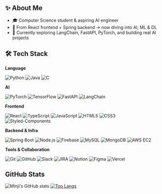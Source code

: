 ## ✨ About Me

- 🎓 Computer Science student & aspiring AI engineer  
- 🚀 From React frontend + Spring backend → now diving into AI, ML & DL 
- 🌱 Currently exploring LangChain, FastAPI, PyTorch, and building real AI projects

## 🛠 Tech Stack

**Language**

![Python](https://img.shields.io/badge/Python-3776AB?style=flat&logo=python&logoColor=white)
![Java](https://img.shields.io/badge/Java-007396?style=flat&logo=java&logoColor=white)
![C](https://img.shields.io/badge/C-00599C?style=flat&logo=c&logoColor=white)

**AI**  

![PyTorch](https://img.shields.io/badge/PyTorch-EE4C2C?style=flat&logo=pytorch&logoColor=white)
![TensorFlow](https://img.shields.io/badge/TensorFlow-FF6F00?style=flat&logo=tensorflow&logoColor=white)
![FastAPI](https://img.shields.io/badge/FastAPI-009688?style=flat&logo=fastapi&logoColor=white) 
![LangChain](https://img.shields.io/badge/LangChain-000000?style=flat&logo=OpenAI&logoColor=white)

**Frontend**

![React](https://img.shields.io/badge/React-61DAFB?style=flat&logo=react&logoColor=white)
![TypeScript](https://img.shields.io/badge/TypeScript-3178C6?style=flat&logo=typescript&logoColor=white)
![JavaScript](https://img.shields.io/badge/JavaScript-F7DF1E?style=flat&logo=javascript&logoColor=black)
![HTML5](https://img.shields.io/badge/HTML5-E34F26?style=flat&logo=html5&logoColor=white)
![CSS3](https://img.shields.io/badge/CSS3-1572B6?style=flat&logo=css3&logoColor=white)
![Styled-Components](https://img.shields.io/badge/Styled--Components-DB7093?style=flat&logo=styled-components&logoColor=white)

**Backend & Infra**

![Spring Boot](https://img.shields.io/badge/SpringBoot-6DB33F?style=flat&logo=spring-boot&logoColor=white)
![Node.js](https://img.shields.io/badge/Node.js-339933?style=flat&logo=node.js&logoColor=white)
![Firebase](https://img.shields.io/badge/Firebase-FFCA28?style=flat&logo=firebase&logoColor=black)
![MySQL](https://img.shields.io/badge/MySQL-4479A1?style=flat&logo=mysql&logoColor=white)
![MongoDB](https://img.shields.io/badge/MongoDB-47A248?style=flat&logo=mongodb&logoColor=white)
![AWS EC2](https://img.shields.io/badge/AWS_EC2-FF9900?style=flat&logo=amazon-aws&logoColor=white)

**Tools & Collaboration** 

![Git](https://img.shields.io/badge/Git-F05032?style=flat&logo=git&logoColor=white)
![GitHub](https://img.shields.io/badge/GitHub-181717?style=flat&logo=github&logoColor=white)
![Slack](https://img.shields.io/badge/Slack-4A154B?style=flat&logo=slack&logoColor=white)
![JIRA](https://img.shields.io/badge/JIRA-0052CC?style=flat&logo=jira&logoColor=white)
![Notion](https://img.shields.io/badge/Notion-000000?style=flat&logo=notion&logoColor=white)
![Figma](https://img.shields.io/badge/Figma-F24E1E?style=flat&logo=figma&logoColor=white)
![Vercel](https://img.shields.io/badge/Vercel-000000?style=flat&logo=vercel&logoColor=white)

## GitHub Stats

![Minji's GitHub stats](https://github-readme-stats.vercel.app/api?username=xxinzzi&show_icons=true&theme=tokyonight)
[![Top Langs](https://github-readme-stats.vercel.app/api/top-langs/?username=xxinzzi&layout=compact&theme=tokyonight)](https://github.com/anuraghazra/github-readme-stats)
